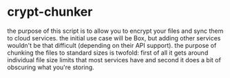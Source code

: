 # crypt-chunker

the purpose of this script is to allow you to encrypt your files and sync them to cloud services. the initial use case will be Box, but adding other services wouldn't be that difficult (depending on their API support). the purpose of chunking the files to standard sizes is twofold: first of all it gets around individual file size limits that most services have and second it does a bit of obscuring what you're storing.
